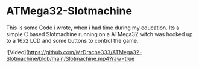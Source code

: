 # ATMega32-Slotmachine

This is some Code i wrote, when i had time during my education. Its a simple C based Slotmachine running on a ATMega32 witch was hooked up to a 16x2 LCD and some buttons to control the game.

![Video](https://github.com/MrDrache333/ATMega32-Slotmachine/blob/main/Slotmachine.mp4?raw=true
